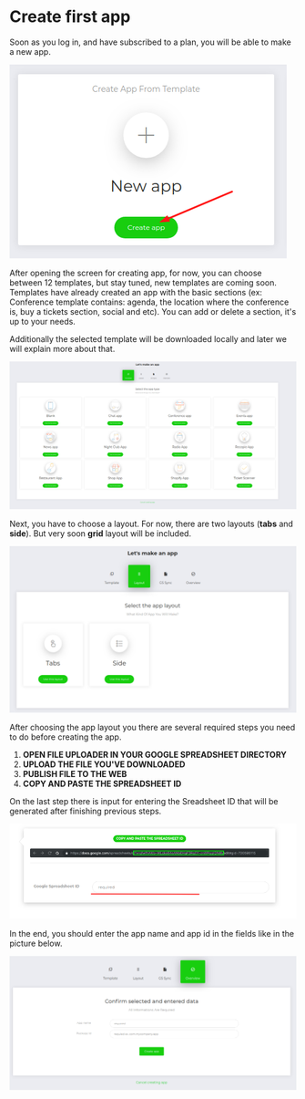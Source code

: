 # Create first app

Soon as you log in, and have subscribed to a plan, you will be able to make a new app.

![](../.gitbook/assets/screenshot%20%285%29.png)

After opening the screen for creating app, for now, you can choose between 12 templates, but stay tuned, new templates are coming soon. Templates have already created an app with the basic sections \(ex: Conference template contains: agenda, the location where the conference is, buy a tickets section, social and etc\). You can add or delete a section, it's up to your needs. 

Additionally the selected template will be downloaded locally and later we will explain more about that.

![](../.gitbook/assets/screenshot%20%2815%29.png)

Next, you have to choose a layout. For now, there are two layouts \(**tabs** and **side**\). But very soon **grid** layout will be included. 

![](../.gitbook/assets/screenshot%20%2811%29.png)

After choosing the app layout you there are several required steps you need to do before creating the app.  

1. **OPEN FILE UPLOADER IN YOUR GOOGLE SPREADSHEET DIRECTORY**
2. **UPLOAD THE FILE YOU'VE DOWNLOADED**
3. **PUBLISH FILE TO THE WEB**
4. **COPY AND PASTE THE SPREADSHEET ID**

On the last step there is input for entering the Sreadsheet ID that will be generated after finishing previous steps.

![](../.gitbook/assets/screenshot%20%2817%29.png)

In the end, you should enter the app name and app id in the fields like in the picture below.

![](../.gitbook/assets/screenshot%20%2814%29.png)



  

